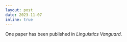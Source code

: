 ```yaml
---
layout: post
date: 2023-11-07
inline: true
---
```

One paper has been published in <i>Linguistics Vanguard</i>.
